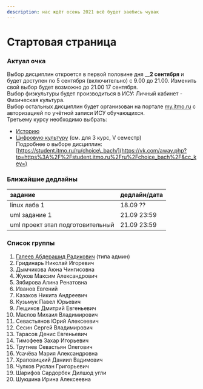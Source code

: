 ```yaml
---
description: нас ждёт осень 2021 всё будет заебись чувак
---
```


# Стартовая страница

### Актуал очка

Выбор дисциплин откроется в первой половине дня __**2 сентября** и будет доступен по 5 сентября \(включительно\) с 9.00 до 21.00. Изменить свой выбор будет возможно до 21.00 17 сентября.  
Выбор физкультуры будет производиться в ИСУ: Личный кабинет - Физическая культура.  
Выбор остальных дисциплин будет организован на портале [my.itmo.ru](https://vk.com/away.php?to=http%3A%2F%2Fmy.itmo.ru&cc_key=) с авторизацией по учётной записи ИСУ обучающихся.  
Третьему курсу необходимо выбрать:  
- [Историю](https://student.itmo.ru/ru/history_bach/)  
- [Цифровую культуру](https://student.itmo.ru/ru/digital_culture_bach/) \(см. для 3 курс, V семестр\)  
Подробнее о выборе дисциплин: [https://student.itmo.ru/ru/choice\_bach/](https://vk.com/away.php?to=https%3A%2F%2Fstudent.itmo.ru%2Fru%2Fchoice_bach%2F&cc_key=)

### Ближайшие дедлайны

| задание | дедлайн/дата |
| :--- | :--- |
| linux лаба 1 | 18.09 ?? |
| uml задание 1 | 21.09 23:59 |
| uml проект этап подготовительный | 21.09 23:59 |

### Список группы

1. [Галеев Абдерашид Радикович](https://vk.com/grashid) \(типа админ\) 
2. Гридинарь Николай Игоревич
3. Дымчикова Аюна Чингисовна
4. Жуков Максим Александрович
5. Зябирова Алина Ренатовна 
6. Иванов Евгений
7. Казаков Никита Андреевич 
8. Кузьмук Павел Юрьевич
9. Лещиков Дмитрий Евгеньевич  
10. Маслов Михаил Владимирович
11. Севастьянов Юрий Алексеевич
12. Сесин Сергей Владимирович
13. Тарасов Денис Евгеньевич
14. Тимофеев Захар Игорьевич 
15. Трутнев Севастьян Олегович
16. Усачёва Мария Александровна 
17. Храповицкий Даниил Вадимович 
18. Чулков Руслан Григорьевич 
19. Шарифов Сардорбек Дилшод угли
20. Шукшина Ирина Алексеевна

